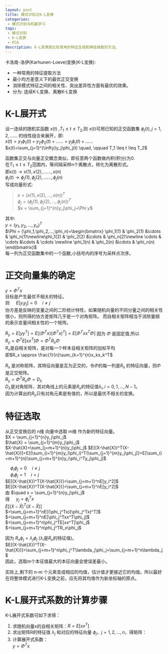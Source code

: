 ```yaml
---
layout: post
title: 模式识别之K-L变换
categories:
 - 模式识别与机器学习
tags:
 - 模式识别
 - K-L变换
 - PCA
description: K-L变换是比较常用的特征生成和降低维数的方法。
---
```


卡洛南-洛伊(Karhunen-Loeve)变换(K-L变换): 
 
*  一种常用的特征提取方法
*  最小均方差意义下的最优正交变换
*  消除模式特征之间的相关性、突出差异性方面有最优的效果。
*  分为: 连续K-L变换、离散K-L变换

# K-L展开式


设一连续的随机实函数 $x(t)$ ,$T_1 \leq t \leq T_2$,则 $x(t)$可用已知的正交函数集 ${\phi_j(t),j=1,2,……}$ 的线性组合来展开，即:  
$x(t)=y_1\phi_1(t)+y_2\phi_2(t)+……+y_j\phi_j(t)+……$   
$x(t)=\sum_{j=1}^{\infty}y_j\phi_j(t) \quad, \qquad T_1 \leq t \leq T_2$  

函数集正交与向量正交概念类似，即任意两个函数做内积(积分)为0.  
在$T_1 \leq t \leq T_2$范围内，等间隔采样n个离散点，转化为离散形式。  
即$x(t)\rightarrow {x(1),x(2),……,x(n)}$  
$\phi_j(t)\rightarrow {\phi_j(1),\phi_j(2),……,\phi_j(n)}$  
写成向量形式:  
> $x = (x(1),x(2),…,x(n))^T$  
> $\phi_j = (\phi_j(1),\phi_j(2),…,\phi_j(n))^T$  
> $x = \sum_{j=1}^{n}y_j\phi_j=\Phi y$

其中:  
	$y = (y_1,y_2,…,y_n)^T$  
	$\Phi = (\phi_1,\phi_2,…,\phi_n)=\begin{bmatrix} \phi_1(1) & \phi_2(1) &\cdots &  \phi_n(1)\newline\phi_1(2) & \phi_2(2) &\cdots &  \phi_n(2)\newline \cdots & \cdots &\cdots & \cdots \newline 
\phi_1(n) & \phi_2(n) &\cdots &  \phi_n(n) \end{bmatrix}$  
每一列为正交函数集中的一个函数,小括号内的序号为采样点次序。

# 正交向量集的确定

$y=\Phi^Tx$  
目标是产生最优不相关的特征。  
则 $\quad E[y_iy_j]=0 \quad i\neq j$  
协方差是反映的变量之间的二阶统计特性，如果随机向量的不同分量之间的相关性很小，则所得的协方差矩阵几乎是一个对角矩阵。
而自相关矩阵相当于消除量纲的表示变量间相关性的一个矩阵。

$R_y = E[yy^T]=E[(\Phi^Tx)(\Phi^Tx)^T]=E[\Phi^Txx^T\Phi]$
因为 $\Phi$ 是固定值,所以    
$R_y = \Phi^T E[xx^T]\Phi = \Phi^T R_x\Phi$  
$R_x$是自相关矩阵，是对每一个样本自相关矩阵的加权平均  
即$R_x \approx \frac{1}{n}\sum_{k=1}^{n}x_kx_k^T$  

$R_x$ 是对称矩阵，其特征向量是互为正交的，令$\Phi$的每一列是$R_x$ 的特征向量，则$\Phi$是正交矩阵。  
$R_y = \Phi^T R_x\Phi = D_\lambda$  
$D_\lambda$是对角矩阵，其对角线上的元素是$R_x$的特征值$\lambda_i,i=0,1,…,N-1$。  
因为计算出的$R_y$只有对角元素是有值的，所以是最优不相关的变换。

# 特征选取
从正交变换后的 n维 向量中选取 m维 作为新的特征向量。  
$X = \sum_{j=1}^{n}y_j\phi_j$  
$\hat{X} = \sum_{j=1}^{m}y_j\phi_j$  
$X-\hat{X}=\sum_{j=m+1}^{n}y_j\phi_j$
$E[(X-\hat{X})^T(X-\hat{X})]=E[(\sum_{i=1}^{m}y_i\phi_i)^T(\sum_{j=1}^{m}y_j\phi_j)]=E[\sum_{i=m+1}^{n}\sum_{j=m+1}^{n}y_i\phi_i^Ty_j\phi_j]$  

$\quad \phi_i \phi_j=0 \quad i\neq j$  
$\quad \phi_i \phi_j=1 \quad i= j$  
$E[(X-\hat{X})^T(X-\hat{X})]=\sum_{j=m+1}^nE[y_i^2]$  
$E[(X-\hat{X})^T(X-\hat{X})]=\sum_{j=m+1}^nE[y_i^2]$  
由 $\quad x = \sum_{j=1}^{n}y_j\phi_j$  
得 $\quad y_j = \phi_j^Tx$  
$E[(X-\hat{X})^T(X-\hat{X})]$  
$=\sum_{j=m+1}^nE[(\phi_j^Tx)(\phi_j^Tx)^T]$  
$=\sum_{j=m+1}^nE[\phi_j^Txx^T\phi_j]$  
$=\sum_{j=m+1}^n\phi_j^TE[xx^T]\phi_j$  
$=\sum_{j=m+1}^n\phi_j^TR_x\phi_j$ 

因为 $R_x\phi_j=\lambda_j\phi_j$ ($\lambda_i$是$R_x$的特征值)。  
$E[(X-\hat{X})^T(X-\hat{X})]=\sum_{j=m+1}^n\phi_j^T\lambda_j\phi_j=\sum_{j=m+1}^n\lambda_j$  
因此，选取m个本征值最大的本征向量会使误差最小。

实际上,剩下的 n-m 个元素变成相应的均值，估计值才更接近它的均值。所以最好在将整体模式进行K-L变换之前，应先将其均值作为新坐标轴的原点。

# K-L展开式系数的计算步骤
K-L展开式系数可如下求得：  

1.	求随机向量x的自相关矩阵：$R = E[xx^T]$2.	求出矩阵R的特征值 $λ_j$ 和对应的特征向量 $\phi_j，j = 1,2,…,n$，得矩阵：3.	计算展开式系数：  
	$y=\Phi^T x$
	

 

	

















